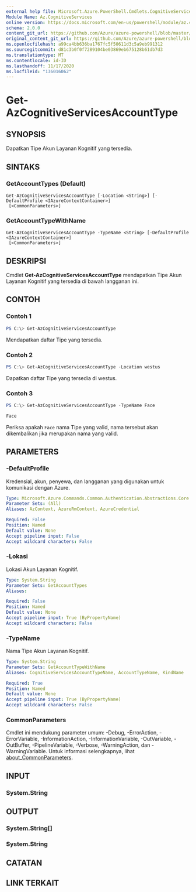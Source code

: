 ```yaml
---
external help file: Microsoft.Azure.PowerShell.Cmdlets.CognitiveServices.dll-Help.xml
Module Name: Az.CognitiveServices
online version: https://docs.microsoft.com/en-us/powershell/module/az.cognitiveservices/get-azcognitiveservicesaccounttype
schema: 2.0.0
content_git_url: https://github.com/Azure/azure-powershell/blob/master/src/CognitiveServices/CognitiveServices/help/Get-AzCognitiveServicesAccountType.md
original_content_git_url: https://github.com/Azure/azure-powershell/blob/master/src/CognitiveServices/CognitiveServices/help/Get-AzCognitiveServicesAccountType.md
ms.openlocfilehash: a99ca4bb636ba1767fc5f50611d3c5a9eb991312
ms.sourcegitcommit: d81c3b0f0f7289104be03869eb675128b61db7d3
ms.translationtype: MT
ms.contentlocale: id-ID
ms.lasthandoff: 11/17/2020
ms.locfileid: "136016062"
---
```

# Get-AzCognitiveServicesAccountType

## SYNOPSIS
Dapatkan Tipe Akun Layanan Kognitif yang tersedia.

## SINTAKS

### GetAccountTypes (Default)
```
Get-AzCognitiveServicesAccountType [-Location <String>] [-DefaultProfile <IAzureContextContainer>]
 [<CommonParameters>]
```

### GetAccountTypeWithName
```
Get-AzCognitiveServicesAccountType -TypeName <String> [-DefaultProfile <IAzureContextContainer>]
 [<CommonParameters>]
```

## DESKRIPSI
Cmdlet **Get-AzCognitiveServicesAccountType** mendapatkan Tipe Akun Layanan Kognitif yang tersedia di bawah langganan ini.

## CONTOH

### Contoh 1
```powershell
PS C:\> Get-AzCognitiveServicesAccountType
```

Mendapatkan daftar Tipe yang tersedia.

### Contoh 2
```powershell
PS C:\> Get-AzCognitiveServicesAccountType -Location westus
```

Dapatkan daftar Tipe yang tersedia di westus.

### Contoh 3
```powershell
PS C:\> Get-AzCognitiveServicesAccountType -TypeName Face

Face
```

Periksa apakah `Face` nama Tipe yang valid, nama tersebut akan dikembalikan jika merupakan nama yang valid.

## PARAMETERS

### -DefaultProfile
Kredensial, akun, penyewa, dan langganan yang digunakan untuk komunikasi dengan Azure.

```yaml
Type: Microsoft.Azure.Commands.Common.Authentication.Abstractions.Core.IAzureContextContainer
Parameter Sets: (All)
Aliases: AzContext, AzureRmContext, AzureCredential

Required: False
Position: Named
Default value: None
Accept pipeline input: False
Accept wildcard characters: False
```

### -Lokasi
Lokasi Akun Layanan Kognitif.

```yaml
Type: System.String
Parameter Sets: GetAccountTypes
Aliases:

Required: False
Position: Named
Default value: None
Accept pipeline input: True (ByPropertyName)
Accept wildcard characters: False
```

### -TypeName
Nama Tipe Akun Layanan Kognitif.

```yaml
Type: System.String
Parameter Sets: GetAccountTypeWithName
Aliases: CognitiveServicesAccountTypeName, AccountTypeName, KindName

Required: True
Position: Named
Default value: None
Accept pipeline input: True (ByPropertyName)
Accept wildcard characters: False
```

### CommonParameters
Cmdlet ini mendukung parameter umum: -Debug, -ErrorAction, -ErrorVariable, -InformationAction, -InformationVariable, -OutVariable, -OutBuffer, -PipelineVariable, -Verbose, -WarningAction, dan -WarningVariable. Untuk informasi selengkapnya, lihat [about_CommonParameters](http://go.microsoft.com/fwlink/?LinkID=113216).

## INPUT

### System.String

## OUTPUT

### System.String[]

### System.String

## CATATAN

## LINK TERKAIT
